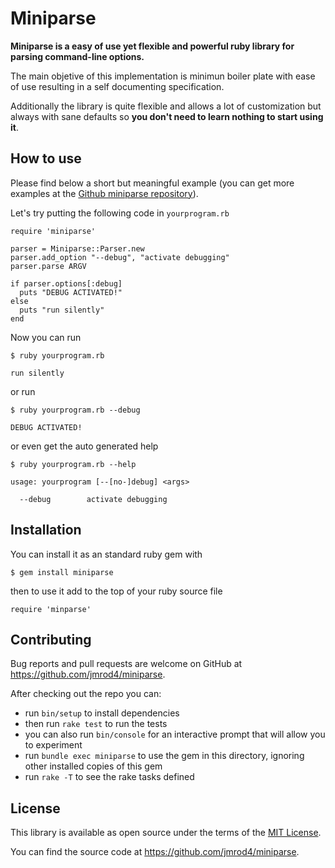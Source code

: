# Miniparse

**Miniparse is a easy of use yet flexible and powerful ruby library for parsing command-line options.**

The main objetive of this implementation is minimun boiler plate with ease of use resulting in a self documenting specification. 

Additionally the library is quite flexible and allows a lot of customization but always with sane defaults so **you don't need to learn nothing to start using it**.

## How to use

Please find below a short but meaningful example (you can get more examples at the [Github miniparse repository](https://github.com/jmrod4/minparse/tree/master/examples)).

Let's try putting the following code in `yourprogram.rb`

    require 'miniparse'
    
    parser = Miniparse::Parser.new
    parser.add_option "--debug", "activate debugging"
    parser.parse ARGV
    
    if parser.options[:debug]
      puts "DEBUG ACTIVATED!"
    else
      puts "run silently"
    end
    
Now you can run

    $ ruby yourprogram.rb

    run silently

or run
    
    $ ruby yourprogram.rb --debug
    
    DEBUG ACTIVATED!

or even get the auto generated help
    
    $ ruby yourprogram.rb --help
    
    usage: yourprogram [--[no-]debug] <args>
    
      --debug        activate debugging
      
## Installation

You can install it as an standard ruby gem with

    $ gem install miniparse
    
then to use it add to the top of your ruby source file

    require 'minparse'
    
## Contributing

Bug reports and pull requests are welcome on GitHub at https://github.com/jmrod4/miniparse.

After checking out the repo you can:

 * run `bin/setup` to install dependencies
 * then run `rake test` to run the tests
 * you can also run `bin/console` for an interactive prompt that will allow you to experiment
 * run `bundle exec miniparse` to use the gem in this directory, ignoring other installed copies of this gem
 * run `rake -T` to see the rake tasks defined

## License

This library is available as open source under the terms of the [MIT License](http://opensource.org/licenses/MIT).

You can find the source code at https://github.com/jmrod4/miniparse.




